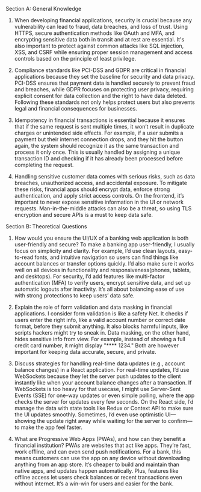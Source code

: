 Section A: General Knowledge

1. When developing financial applications, security is crucial because any vulnerability can lead to fraud, data breaches, and loss of trust. 
Using HTTPS, secure authentication methods like OAuth and MFA, and encrypting sensitive data both in transit and at rest are essential. 
It's also important to protect against common attacks like SQL injection, XSS, and CSRF while ensuring proper session management and access 
controls based on the principle of least privilege.

2. Compliance standards like PCI-DSS and GDPR are critical in financial applications because they set the baseline for security and data privacy. 
PCI-DSS ensures that payment data is handled securely to prevent fraud and breaches, while GDPR focuses on protecting user privacy, requiring explicit 
consent for data collection and the right to have data deleted. Following these standards not only helps protect users but also prevents legal 
and financial consequences for businesses.

3. Idempotency in financial transactions is essential because it ensures that if the same request is sent multiple times, it won’t result in duplicate 
charges or unintended side effects. For example, if a user submits a payment but their internet connection drops, and they hit the button again, the 
system should recognize it as the same transaction and process it only once. This is usually handled by assigning a unique transaction ID and checking if 
it has already been processed before completing the request.

4. Handling sensitive customer data comes with serious risks, such as data breaches, unauthorized access, and accidental exposure. To mitigate these risks, 
financial apps should encrypt data, enforce strong authentication, and apply strict access controls. On the frontend, it’s important to never expose 
sensitive information in the UI or network requests. Man-in-the-middle attacks can also be a threat, so using TLS encryption and secure APIs is a must to keep data safe.



Section B: Theoretical Questions

1. How would you ensure the UI/UX of a banking web application is both user-friendly and secure?
To make a banking app user-friendly, I usually  focus on simplicity and clarity.
For example, I’d use clean layouts, easy-to-read fonts, and intuitive navigation so users can find things like account balances or transfer options quickly. 
I’d also make sure it works well on all devices in functionality and responsiveness(phones, tablets, and desktops). 
For security, I’d add features like multi-factor authentication (MFA) to verify users, encrypt sensitive data, and set up automatic logouts after inactivity. 
It’s all about balancing ease of use with strong protections to keep users’ data safe.

2. Explain the role of form validation and data masking in financial applications.
I consider form validation is like a safety Net. It checks if users enter the right info, like a valid account number or correct date format, before they submit anything. It also blocks harmful inputs, like scripts hackers might try to sneak in. Data masking, on the other hand, hides sensitive info from view. For example, instead of showing a full credit card number, it might display "**** 1234." Both are however important for keeping data accurate, secure, and private.

3. Discuss strategies for handling real-time data updates (e.g., account balance changes) in a React application.
For real-time updates, I’d use WebSockets because they let the server push updates to the client instantly like when your account balance changes after a transaction. 
If WebSockets is too heavy for that usecase, I might use Server-Sent Events (SSE) for one-way updates or even simple polling, where the app checks the server for updates every few seconds. On the React side, I’d manage the data with state tools like Redux or Context API to make sure the UI updates smoothly. 
Sometimes, I’d even use optimistic UI—showing the update right away while waiting for the server to confirm—to make the app feel faster.

4. What are Progressive Web Apps (PWAs), and how can they benefit a financial institution?
PWAs are websites that act like apps. They’re fast, work offline, and can even send push notifications. For a bank, this means customers can use the app on any device without downloading anything from an app store. It’s cheaper to build and maintain than native apps, and updates happen automatically. Plus, features like offline access let users check balances or recent transactions even without internet. It’s a win-win for users and easier for the bank.